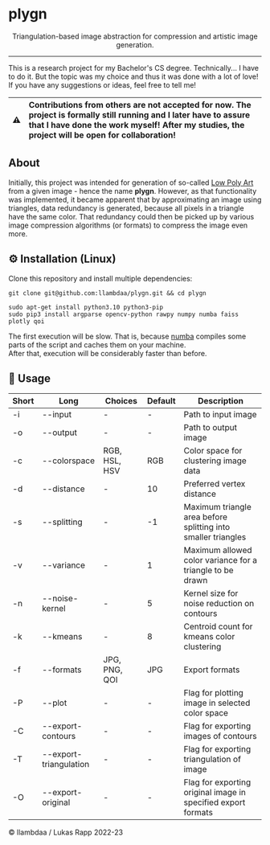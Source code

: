 # plygn

<p align="center">
  Triangulation-based image abstraction for compression and artistic image generation.
</p>
  
---
  
This is a research project for my Bachelor's CS degree. Technically... I have to do it. But the topic was
my choice and thus it was done with a lot of love! If you have any suggestions or ideas, feel free to
tell me!

| :warning: | Contributions from others are not accepted for now. The project is formally still running and I later have to assure that I have done the work myself! After my studies, the project will be open for collaboration! |
|-----------|:----------|

## About
Initially, this project was intended for generation of so-called [Low Poly Art](https://www.google.com/search?q=low+poly+art) from a given image - hence the name **plygn**. However, as that functionality was implemented, it became apparent that by approximating an image using triangles, data redundancy is
generated, because all pixels in a triangle have the same color. That redundancy could then be picked up by various image compression
algorithms (or formats) to compress the image even more.

<!-- Images -->
<!-- Benchmark results -->
<!-- Works even on small images, but less good -->
<!-- Works for every compression algorithm, because they leverage data redundancy -->

## ⚙️ Installation (Linux)
Clone this repository and install multiple dependencies:
```
git clone git@github.com:llambdaa/plygn.git && cd plygn
```
```
sudo apt-get install python3.10 python3-pip
sudo pip3 install argparse opencv-python rawpy numpy numba faiss plotly qoi
```
The first execution will be slow. That is, because [numba](https://github.com/numba/numba) compiles some parts of the script
and caches them on your machine. <br> After that, execution will be considerably faster than before.

## 📒 Usage
| Short | Long | Choices | Default | Description |
| ----- | ---- | ------- | ------- | ----------- |
| -i | --input | - | - | Path to input image |
| -o | --output | - | - | Path to output image |
| -c | --colorspace | RGB, HSL, HSV | RGB | Color space for clustering image data |
| -d | --distance | - | 10 | Preferred vertex distance |
| -s | --splitting | - | -1 | Maximum triangle area before splitting into smaller triangles |
| -v | --variance | - | 1 | Maximum allowed color variance for a triangle to be drawn | 
| -n | --noise-kernel | - | 5 | Kernel size for noise reduction on contours | 
| -k | --kmeans | - | 8 | Centroid count for kmeans color clustering |
| -f | --formats | JPG, PNG, QOI | JPG | Export formats | 
| -P | --plot | - | - | Flag for plotting image in selected color space |
| -C | --export-contours | - | - | Flag for exporting images of contours |
| -T | --export-triangulation | - | - | Flag for exporting triangulation of image |
| -O | --export-original | - | - | Flag for exporting original image in specified export formats |

© llambdaa / Lukas Rapp 2022-23
